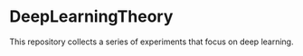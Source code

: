 # DeepLearningTheory
This repository collects a series of experiments that focus on deep learning. 
